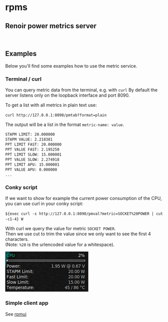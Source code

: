 # rpms
## Renoir power metrics server
</br>

## Examples

Below you'll find some examples how to use the metric service.

### Terminal / curl

You can query metric data from the terminal, e.g. with `curl`
By default the server listens only on the loopback interface and port 8090.

To get a list with all metrics in plain text use:

`curl http://127.0.0.1:8090/pmtab?format=plain`

The output will be a list in the format `metric-name: value`.


```
STAPM LIMIT: 20.000000
STAPM VALUE: 2.218381
PPT LIMIT FAST: 20.000000
PPT VALUE FAST: 2.195250
PPT LIMIT SLOW: 15.000001
PPT VALUE SLOW: 2.274918
PPT LIMIT APU: 15.000001
PPT VALUE APU: 0.000000
...
```

### Conky script

If we want to show for example the current power consumption of the CPU, you can use curl in your conky script:

`${exec curl -s http://127.0.0.1:8090/pmval?metric=SOCKET%20POWER | cut -c1-4} W`

With curl we query the value for metric `SOCKET POWER`.</br>
Then we use cut to trim the value since we only want to see the first 4 characters.</br>
(Note: `%20` is the urlencoded value for a whitespace).

![conky example](https://github.com/moson-mo/rpms/raw/main/assets/rpms_conky.png?inline=true)
</br>

### Simple client app

See [rpmui](https://github.com/moson-mo/rpmui)